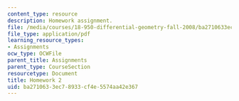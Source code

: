```yaml
---
content_type: resource
description: Homework assignment.
file: /media/courses/18-950-differential-geometry-fall-2008/ba2710633ec78933cf4e5574aa42e367_homework2.pdf
file_type: application/pdf
learning_resource_types:
- Assignments
ocw_type: OCWFile
parent_title: Assignments
parent_type: CourseSection
resourcetype: Document
title: Homework 2
uid: ba271063-3ec7-8933-cf4e-5574aa42e367
---
```

